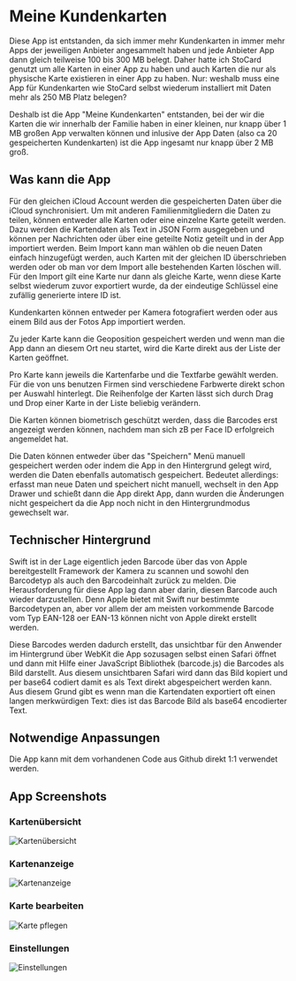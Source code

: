 # Meine Kundenkarten

Diese App ist entstanden, da sich immer mehr Kundenkarten in immer mehr Apps der jeweiligen Anbieter angesammelt haben und jede Anbieter App dann gleich teilweise 100 bis 300 MB belegt. Daher hatte ich StoCard genutzt um alle Karten in einer App zu haben und auch Karten die nur als physische Karte existieren in einer App zu haben. Nur: weshalb muss eine App für Kundenkarten wie StoCard selbst wiederum installiert mit Daten mehr als 250 MB Platz belegen?

Deshalb ist die App "Meine Kundenkarten" entstanden, bei der wir die Karten die wir innerhalb der Familie haben in einer kleinen, nur knapp über 1 MB großen App verwalten können und inlusive der App Daten (also ca 20 gespeicherten Kundenkarten) ist die App ingesamt nur knapp über 2 MB groß.

## Was kann die App

Für den gleichen iCloud Account werden die gespeicherten Daten über die iCloud synchronisiert. Um mit anderen Familienmitgliedern die Daten zu teilen, können entweder alle Karten oder eine einzelne Karte geteilt werden. Dazu werden die Kartendaten als Text in JSON Form ausgegeben und können per Nachrichten oder über eine geteilte Notiz geteilt und in der App importiert werden. Beim Import kann man wählen ob die neuen Daten einfach hinzugefügt werden, auch Karten mit der gleichen ID überschrieben werden oder ob man vor dem Import alle bestehenden Karten löschen will. Für den Import gilt eine Karte nur dann als gleiche Karte, wenn diese Karte selbst wiederum zuvor exportiert wurde, da der eindeutige Schlüssel eine zufällig generierte intere ID ist.

Kundenkarten können entweder per Kamera fotografiert werden oder aus einem Bild aus der Fotos App importiert werden.

Zu jeder Karte kann die Geoposition gespeichert werden und wenn man die App dann an diesem Ort neu startet, wird die Karte direkt aus der Liste der Karten geöffnet.

Pro Karte kann jeweils die Kartenfarbe und die Textfarbe gewählt werden. Für die von uns benutzen Firmen sind verschiedene Farbwerte direkt schon per Auswahl hinterlegt. Die Reihenfolge der Karten lässt sich durch Drag und Drop einer Karte in der Liste beliebig verändern.

Die Karten können biometrisch geschützt werden, dass die Barcodes erst angezeigt werden können, nachdem man sich zB per Face ID erfolgreich angemeldet hat.

Die Daten können entweder über das "Speichern" Menü manuell gespeichert werden oder indem die App in den Hintergrund gelegt wird, werden die Daten ebenfalls automatisch gespeichert. Bedeutet allerdings: erfasst man neue Daten und speichert nicht manuell, wechselt in den App Drawer und schießt dann die App direkt App, dann wurden die Änderungen nicht gespeichert da die App noch nicht in den Hintergrundmodus gewechselt war.

## Technischer Hintergrund

Swift ist in der Lage eigentlich jeden Barcode über das von Apple bereitgestellt Framework der Kamera zu scannen und sowohl den Barcodetyp als auch den Barcodeinhalt zurück zu melden. Die Herausforderung für diese App lag dann aber darin, diesen Barcode auch wieder darzustellen. Denn Apple bietet mit Swift nur bestimmte Barcodetypen an, aber vor allem der am meisten vorkommende Barcode vom Typ EAN-128 oer EAN-13 können nicht von Apple direkt erstellt werden.

Diese Barcodes werden dadurch erstellt, das unsichtbar für den Anwender im Hintergrund über WebKit die App sozusagen selbst einen Safari öffnet und dann mit Hilfe einer JavaScript Bibliothek (barcode.js) die Barcodes als Bild darstellt. Aus diesem unsichtbaren Safari wird dann das Bild kopiert und per base64 codiert damit es als Text direkt abgespeichert werden kann. Aus diesem Grund gibt es wenn man die Kartendaten exportiert oft einen langen merkwürdigen Text: dies ist das Barcode Bild als base64 encodierter Text.

## Notwendige Anpassungen
Die App kann mit dem vorhandenen Code aus Github direkt 1:1 verwendet werden.

## App Screenshots

### Kartenübersicht
![Kartenübersicht](https://ios.dbweb.info/wp-content/uploads/2024/11/karten1-scaled.jpg)

### Kartenanzeige
![Kartenanzeige](https://ios.dbweb.info/wp-content/uploads/2024/11/karten2-scaled.jpg)

### Karte bearbeiten
![Karte pflegen](https://ios.dbweb.info/wp-content/uploads/2024/11/karten3-scaled.jpg)

### Einstellungen
![Einstellungen](https://ios.dbweb.info/wp-content/uploads/2024/11/karten4-scaled.jpg)
